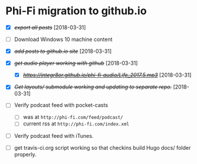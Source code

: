 # Phi-Fi migration to github.io

* [X] ~~*export all posts*~~ [2018-03-31]
* [ ] Download Windows 10 machine content
* [X] ~~*add posts to github.io site*~~ [2018-03-31]
* [X] ~~*get audio player working with github*~~ [2018-03-31]
	* [X] ~~*https://integr8or.github.io/phi-fi-audio/Life_2017.5.mp3*~~ [2018-03-31]
* [X] ~~*Get layouts/ submodule working and updating to separate repo.*~~ [2018-03-31]
* [ ] Verify podcast feed with pocket-casts
	* [ ] was at `http://phi-fi.com/feed/podcast/`
	* [ ] current rss at `http://phi-fi.com/index.xml`
* [ ] Verify podcast feed with iTunes.
* [ ] get travis-ci.org script working so that checkins build Hugo docs/ folder properly.

